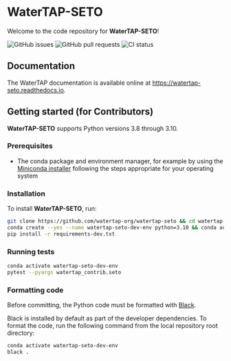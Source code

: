 # WaterTAP-SETO

Welcome to the code repository for **WaterTAP-SETO**!

![GitHub issues](https://img.shields.io/github/issues/watertap-org/watertap-seto)
![GitHub pull requests](https://img.shields.io/github/issues-pr/watertap-org/watertap-seto)
![CI status](https://img.shields.io/github/workflow/status/watertap-org/watertap-seto/Checks)

## Documentation

The WaterTAP documentation is available online at <https://watertap-seto.readthedocs.io>.

## Getting started (for Contributors)

**WaterTAP-SETO** supports Python versions 3.8 through 3.10.

### Prerequisites

- The conda package and environment manager, for example by using the [Miniconda installer](https://docs.conda.io/en/latest/miniconda.html#miniconda) following the steps appropriate for your operating system

### Installation

To install **WaterTAP-SETO**, run:

```sh
git clone https://github.com/watertap-org/watertap-seto && cd watertap-seto
conda create --yes --name watertap-seto-dev-env python=3.10 && conda activate watertap-seto-dev-env
pip install -r requirements-dev.txt
```

### Running tests

```sh
conda activate watertap-seto-dev-env
pytest --pyargs watertap_contrib.seto
```

### Formatting code

Before committing, the Python code must be formatted with [Black](https://black.readthedocs.io).

Black is installed by default as part of the developer dependencies. To format the code, run the following command from the local repository root directory:

```sh
conda activate watertap-seto-dev-env
black .
```
